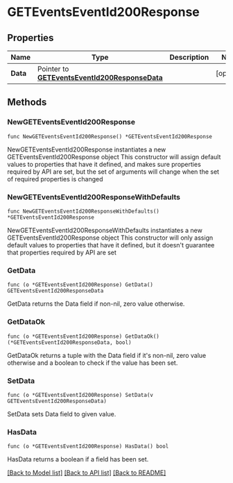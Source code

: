 # GETEventsEventId200Response

## Properties

Name | Type | Description | Notes
------------ | ------------- | ------------- | -------------
**Data** | Pointer to [**GETEventsEventId200ResponseData**](GETEventsEventId200ResponseData.md) |  | [optional] 

## Methods

### NewGETEventsEventId200Response

`func NewGETEventsEventId200Response() *GETEventsEventId200Response`

NewGETEventsEventId200Response instantiates a new GETEventsEventId200Response object
This constructor will assign default values to properties that have it defined,
and makes sure properties required by API are set, but the set of arguments
will change when the set of required properties is changed

### NewGETEventsEventId200ResponseWithDefaults

`func NewGETEventsEventId200ResponseWithDefaults() *GETEventsEventId200Response`

NewGETEventsEventId200ResponseWithDefaults instantiates a new GETEventsEventId200Response object
This constructor will only assign default values to properties that have it defined,
but it doesn't guarantee that properties required by API are set

### GetData

`func (o *GETEventsEventId200Response) GetData() GETEventsEventId200ResponseData`

GetData returns the Data field if non-nil, zero value otherwise.

### GetDataOk

`func (o *GETEventsEventId200Response) GetDataOk() (*GETEventsEventId200ResponseData, bool)`

GetDataOk returns a tuple with the Data field if it's non-nil, zero value otherwise
and a boolean to check if the value has been set.

### SetData

`func (o *GETEventsEventId200Response) SetData(v GETEventsEventId200ResponseData)`

SetData sets Data field to given value.

### HasData

`func (o *GETEventsEventId200Response) HasData() bool`

HasData returns a boolean if a field has been set.


[[Back to Model list]](../README.md#documentation-for-models) [[Back to API list]](../README.md#documentation-for-api-endpoints) [[Back to README]](../README.md)


